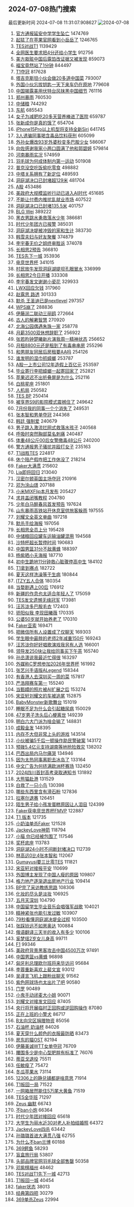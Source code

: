 ## 2024-07-08热门搜索 
最后更新时间 2024-07-08 11:31:07.908627 
![2024-07-08](https://imgs-storage.s3.us-east-005.backblazeb2.com/20240708/2024-07-08.png?versionId=4_z8fbbed132d73df8689c40f13_f1182a1b11d153a59_d20240708_m033107_c005_v0501021_t0027_u01720409467789) 
1. [官方通报延安中学学生坠亡](https://s.weibo.com/weibo?q=%23%E5%AE%98%E6%96%B9%E9%80%9A%E6%8A%A5%E5%BB%B6%E5%AE%89%E4%B8%AD%E5%AD%A6%E5%AD%A6%E7%94%9F%E5%9D%A0%E4%BA%A1%23&t=31&band_rank=1&Refer=top) 1474769
1. [起猛了在苹果官网看到小岳岳了](https://s.weibo.com/weibo?q=%23%E8%B5%B7%E7%8C%9B%E4%BA%86%E5%9C%A8%E8%8B%B9%E6%9E%9C%E5%AE%98%E7%BD%91%E7%9C%8B%E5%88%B0%E5%B0%8F%E5%B2%B3%E5%B2%B3%E4%BA%86%23&t=31&band_rank=1&Refer=top) 1246765
1. [TES对战T1](https://s.weibo.com/weibo?q=%23TES%E5%AF%B9%E6%88%98T1%23&t=31&band_rank=4&Refer=top) 1139429
1. [全网医生要求把4分还给小学生](https://s.weibo.com/weibo?q=%23%E5%85%A8%E7%BD%91%E5%8C%BB%E7%94%9F%E8%A6%81%E6%B1%82%E6%8A%8A4%E5%88%86%E8%BF%98%E7%BB%99%E5%B0%8F%E5%AD%A6%E7%94%9F%23&t=31&band_rank=26&Refer=top) 912756
1. [美方栽赃中国后露馅改证据又被发现](https://s.weibo.com/weibo?q=%23%E7%BE%8E%E6%96%B9%E6%A0%BD%E8%B5%83%E4%B8%AD%E5%9B%BD%E5%90%8E%E9%9C%B2%E9%A6%85%E6%94%B9%E8%AF%81%E6%8D%AE%E5%8F%88%E8%A2%AB%E5%8F%91%E7%8E%B0%23&t=31&band_rank=5&Refer=top) 859073
1. [福宝竟然站了1分钟](https://s.weibo.com/weibo?q=%23%E7%A6%8F%E5%AE%9D%E7%AB%9F%E7%84%B6%E7%AB%99%E4%BA%861%E5%88%86%E9%92%9F%23&t=31&band_rank=32&Refer=top) 844497
1. [T1夺冠](https://s.weibo.com/weibo?q=T1%E5%A4%BA%E5%86%A0&t=31&band_rank=2&Refer=top) 817628
1. [塔吉克斯坦小伙会做20多道中国菜](https://s.weibo.com/weibo?q=%23%E5%A1%94%E5%90%89%E5%85%8B%E6%96%AF%E5%9D%A6%E5%B0%8F%E4%BC%99%E4%BC%9A%E5%81%9A20%E5%A4%9A%E9%81%93%E4%B8%AD%E5%9B%BD%E8%8F%9C%23&t=31&band_rank=3&Refer=top) 793007
1. [外国小伙忘拔钥匙一天下来车仍在原地](https://s.weibo.com/weibo?q=%23%E5%A4%96%E5%9B%BD%E5%B0%8F%E4%BC%99%E5%BF%98%E6%8B%94%E9%92%A5%E5%8C%99%E4%B8%80%E5%A4%A9%E4%B8%8B%E6%9D%A5%E8%BD%A6%E4%BB%8D%E5%9C%A8%E5%8E%9F%E5%9C%B0%23&t=31&band_rank=31&Refer=top) 779608
1. [中国揭露美用伏特台风抹黑中国细节](https://s.weibo.com/weibo?q=%23%E4%B8%AD%E5%9B%BD%E6%8F%AD%E9%9C%B2%E7%BE%8E%E7%94%A8%E4%BC%8F%E7%89%B9%E5%8F%B0%E9%A3%8E%E6%8A%B9%E9%BB%91%E4%B8%AD%E5%9B%BD%E7%BB%86%E8%8A%82%23&t=31&band_rank=3&Refer=top) 761116
1. [郑州暴雨](https://s.weibo.com/weibo?q=%E9%83%91%E5%B7%9E%E6%9A%B4%E9%9B%A8&t=31&band_rank=5&Refer=top) 760530
1. [中储粮](https://s.weibo.com/weibo?q=%E4%B8%AD%E5%82%A8%E7%B2%AE&t=31&band_rank=27&Refer=top) 744292
1. [东航](https://s.weibo.com/weibo?q=%E4%B8%9C%E8%88%AA&t=31&band_rank=4&Refer=top) 685543
1. [女子为减肥吃20多天营养棒进了医院](https://s.weibo.com/weibo?q=%23%E5%A5%B3%E5%AD%90%E4%B8%BA%E5%87%8F%E8%82%A5%E5%90%8320%E5%A4%9A%E5%A4%A9%E8%90%A5%E5%85%BB%E6%A3%92%E8%BF%9B%E4%BA%86%E5%8C%BB%E9%99%A2%23&t=31&band_rank=40&Refer=top) 659787
1. [张新成你是真的饿了](https://s.weibo.com/weibo?q=%23%E5%BC%A0%E6%96%B0%E6%88%90%E4%BD%A0%E6%98%AF%E7%9C%9F%E7%9A%84%E9%A5%BF%E4%BA%86%23&t=31&band_rank=7&Refer=top) 654704
1. [iPhone15Pro以上机型将支持全新Siri](https://s.weibo.com/weibo?q=%23iPhone15Pro%E4%BB%A5%E4%B8%8A%E6%9C%BA%E5%9E%8B%E5%B0%86%E6%94%AF%E6%8C%81%E5%85%A8%E6%96%B0Siri%23&t=31&band_rank=27&Refer=top) 641745
1. [3人诱骗同事喝含毒品饮料获刑](https://s.weibo.com/weibo?q=%233%E4%BA%BA%E8%AF%B1%E9%AA%97%E5%90%8C%E4%BA%8B%E5%96%9D%E5%90%AB%E6%AF%92%E5%93%81%E9%A5%AE%E6%96%99%E8%8E%B7%E5%88%91%23&t=31&band_rank=6&Refer=top) 605099
1. [外孙女爆改93岁外婆秒变多巴胺少女](https://s.weibo.com/weibo?q=%23%E5%A4%96%E5%AD%99%E5%A5%B3%E7%88%86%E6%94%B993%E5%B2%81%E5%A4%96%E5%A9%86%E7%A7%92%E5%8F%98%E5%A4%9A%E5%B7%B4%E8%83%BA%E5%B0%91%E5%A5%B3%23&t=31&band_rank=12&Refer=top) 586067
1. [向佐感谢我家小两口圆满了他和郭碧婷](https://s.weibo.com/weibo?q=%23%E5%90%91%E4%BD%90%E6%84%9F%E8%B0%A2%E6%88%91%E5%AE%B6%E5%B0%8F%E4%B8%A4%E5%8F%A3%E5%9C%86%E6%BB%A1%E4%BA%86%E4%BB%96%E5%92%8C%E9%83%AD%E7%A2%A7%E5%A9%B7%23&t=31&band_rank=7&Refer=top) 579814
1. [河南暴雨实况](https://s.weibo.com/weibo?q=%23%E6%B2%B3%E5%8D%97%E6%9A%B4%E9%9B%A8%E5%AE%9E%E5%86%B5%23&t=31&band_rank=1&Refer=top) 574959
1. [羽毛球为何成体制内第一运动](https://s.weibo.com/weibo?q=%23%E7%BE%BD%E6%AF%9B%E7%90%83%E4%B8%BA%E4%BD%95%E6%88%90%E4%BD%93%E5%88%B6%E5%86%85%E7%AC%AC%E4%B8%80%E8%BF%90%E5%8A%A8%23&t=31&band_rank=23&Refer=top) 501908
1. [普京没空吃饭偷吃零食](https://s.weibo.com/weibo?q=%23%E6%99%AE%E4%BA%AC%E6%B2%A1%E7%A9%BA%E5%90%83%E9%A5%AD%E5%81%B7%E5%90%83%E9%9B%B6%E9%A3%9F%23&t=31&band_rank=2&Refer=top) 498882
1. [中塔关系拥有了新定位](https://s.weibo.com/weibo?q=%23%E4%B8%AD%E5%A1%94%E5%85%B3%E7%B3%BB%E6%8B%A5%E6%9C%89%E4%BA%86%E6%96%B0%E5%AE%9A%E4%BD%8D%23&t=31&band_rank=3&Refer=top) 489593
1. [洞庭湖决口已封堵超129米](https://s.weibo.com/weibo?q=%23%E6%B4%9E%E5%BA%AD%E6%B9%96%E5%86%B3%E5%8F%A3%E5%B7%B2%E5%B0%81%E5%A0%B5%E8%B6%85129%E7%B1%B3%23&t=31&band_rank=7&Refer=top) 481704
1. [A股](https://s.weibo.com/weibo?q=A%E8%82%A1&t=31&band_rank=14&Refer=top) 453486
1. [美政府大规模监听行动已进入AI时代](https://s.weibo.com/weibo?q=%23%E7%BE%8E%E6%94%BF%E5%BA%9C%E5%A4%A7%E8%A7%84%E6%A8%A1%E7%9B%91%E5%90%AC%E8%A1%8C%E5%8A%A8%E5%B7%B2%E8%BF%9B%E5%85%A5AI%E6%97%B6%E4%BB%A3%23&t=31&band_rank=11&Refer=top) 451685
1. [不能让付费内推扰乱就业市场](https://s.weibo.com/weibo?q=%23%E4%B8%8D%E8%83%BD%E8%AE%A9%E4%BB%98%E8%B4%B9%E5%86%85%E6%8E%A8%E6%89%B0%E4%B9%B1%E5%B0%B1%E4%B8%9A%E5%B8%82%E5%9C%BA%23&t=31&band_rank=10&Refer=top) 407522
1. [洞庭湖决口已封堵135.5米](https://s.weibo.com/weibo?q=%23%E6%B4%9E%E5%BA%AD%E6%B9%96%E5%86%B3%E5%8F%A3%E5%B7%B2%E5%B0%81%E5%A0%B5135.5%E7%B1%B3%23&t=31&band_rank=17&Refer=top) 401757
1. [BLG Wei](https://s.weibo.com/weibo?q=BLG%20Wei&t=31&band_rank=17&Refer=top) 389222
1. [黑衣男跳水勇救落水少年](https://s.weibo.com/weibo?q=%23%E9%BB%91%E8%A1%A3%E7%94%B7%E8%B7%B3%E6%B0%B4%E5%8B%87%E6%95%91%E8%90%BD%E6%B0%B4%E5%B0%91%E5%B9%B4%23&t=31&band_rank=10&Refer=top) 386681
1. [时代少年团方已报警](https://s.weibo.com/weibo?q=%23%E6%97%B6%E4%BB%A3%E5%B0%91%E5%B9%B4%E5%9B%A2%E6%96%B9%E5%B7%B2%E6%8A%A5%E8%AD%A6%23&t=31&band_rank=11&Refer=top) 385031
1. [洞庭湖决堤被冲毁的家和生计](https://s.weibo.com/weibo?q=%23%E6%B4%9E%E5%BA%AD%E6%B9%96%E5%86%B3%E5%A0%A4%E8%A2%AB%E5%86%B2%E6%AF%81%E7%9A%84%E5%AE%B6%E5%92%8C%E7%94%9F%E8%AE%A1%23&t=31&band_rank=13&Refer=top) 383730
1. [韩雪夫妇与好友聚餐](https://s.weibo.com/weibo?q=%E9%9F%A9%E9%9B%AA%E5%A4%AB%E5%A6%87%E4%B8%8E%E5%A5%BD%E5%8F%8B%E8%81%9A%E9%A4%90&t=31&band_rank=12&Refer=top) 374879
1. [李宇春无价之姐终审胜诉](https://s.weibo.com/weibo?q=%23%E6%9D%8E%E5%AE%87%E6%98%A5%E6%97%A0%E4%BB%B7%E4%B9%8B%E5%A7%90%E7%BB%88%E5%AE%A1%E8%83%9C%E8%AF%89%23&t=31&band_rank=11&Refer=top) 374078
1. [长相思2预告](https://s.weibo.com/weibo?q=%E9%95%BF%E7%9B%B8%E6%80%9D2%E9%A2%84%E5%91%8A&t=31&band_rank=28&Refer=top) 366810
1. [TES先下一城](https://s.weibo.com/weibo?q=TES%E5%85%88%E4%B8%8B%E4%B8%80%E5%9F%8E&t=31&band_rank=10&Refer=top) 353936
1. [电竞世界杯](https://s.weibo.com/weibo?q=%E7%94%B5%E7%AB%9E%E4%B8%96%E7%95%8C%E6%9D%AF&t=31&band_rank=5&Refer=top) 341015
1. [村民放牛发现洞庭湖堤坝孔眼冒水](https://s.weibo.com/weibo?q=%23%E6%9D%91%E6%B0%91%E6%94%BE%E7%89%9B%E5%8F%91%E7%8E%B0%E6%B4%9E%E5%BA%AD%E6%B9%96%E5%A0%A4%E5%9D%9D%E5%AD%94%E7%9C%BC%E5%86%92%E6%B0%B4%23&t=31&band_rank=11&Refer=top) 336999
1. [长相思2今日开播](https://s.weibo.com/weibo?q=%23%E9%95%BF%E7%9B%B8%E6%80%9D2%E4%BB%8A%E6%97%A5%E5%BC%80%E6%92%AD%23&t=31&band_rank=15&Refer=top) 333308
1. [李宇春发文谢谢小瓷花](https://s.weibo.com/weibo?q=%23%E6%9D%8E%E5%AE%87%E6%98%A5%E5%8F%91%E6%96%87%E8%B0%A2%E8%B0%A2%E5%B0%8F%E7%93%B7%E8%8A%B1%23&t=31&band_rank=16&Refer=top) 329933
1. [LWX回应欠钱](https://s.weibo.com/weibo?q=%23LWX%E5%9B%9E%E5%BA%94%E6%AC%A0%E9%92%B1%23&t=31&band_rank=34&Refer=top) 317960
1. [赵露思 路透](https://s.weibo.com/weibo?q=%E8%B5%B5%E9%9C%B2%E6%80%9D%20%E8%B7%AF%E9%80%8F&t=31&band_rank=28&Refer=top) 301333
1. [默杀 王圣迪已是nextlevel](https://s.weibo.com/weibo?q=%E9%BB%98%E6%9D%80%20%E7%8E%8B%E5%9C%A3%E8%BF%AA%E5%B7%B2%E6%98%AFnextlevel&t=31&band_rank=6&Refer=top) 297357
1. [WPS崩了](https://s.weibo.com/weibo?q=WPS%E5%B4%A9%E4%BA%86&t=31&band_rank=16&Refer=top) 288836
1. [伊藤润二联动三丽鸥](https://s.weibo.com/weibo?q=%E4%BC%8A%E8%97%A4%E6%B6%A6%E4%BA%8C%E8%81%94%E5%8A%A8%E4%B8%89%E4%B8%BD%E9%B8%A5&t=31&band_rank=20&Refer=top) 272664
1. [古人的解暑智慧](https://s.weibo.com/weibo?q=%23%E5%8F%A4%E4%BA%BA%E7%9A%84%E8%A7%A3%E6%9A%91%E6%99%BA%E6%85%A7%23&t=31&band_rank=3&Refer=top) 270920
1. [北海公园偶遇朱珠一家](https://s.weibo.com/weibo?q=%23%E5%8C%97%E6%B5%B7%E5%85%AC%E5%9B%AD%E5%81%B6%E9%81%87%E6%9C%B1%E7%8F%A0%E4%B8%80%E5%AE%B6%23&t=31&band_rank=29&Refer=top) 258778
1. [月薪3500双休想辞职了](https://s.weibo.com/weibo?q=%23%E6%9C%88%E8%96%AA3500%E5%8F%8C%E4%BC%91%E6%83%B3%E8%BE%9E%E8%81%8C%E4%BA%86%23&t=31&band_rank=21&Refer=top) 256922
1. [张若昀钟楚曦新片演我周一精神状态](https://s.weibo.com/weibo?q=%23%E5%BC%A0%E8%8B%A5%E6%98%80%E9%92%9F%E6%A5%9A%E6%9B%A6%E6%96%B0%E7%89%87%E6%BC%94%E6%88%91%E5%91%A8%E4%B8%80%E7%B2%BE%E7%A5%9E%E7%8A%B6%E6%80%81%23&t=31&band_rank=20&Refer=top) 256652
1. [月租8800元还是租到了有毒串串房](https://s.weibo.com/weibo?q=%23%E6%9C%88%E7%A7%9F8800%E5%85%83%E8%BF%98%E6%98%AF%E7%A7%9F%E5%88%B0%E4%BA%86%E6%9C%89%E6%AF%92%E4%B8%B2%E4%B8%B2%E6%88%BF%23&t=31&band_rank=25&Refer=top) 255296
1. [和男朋友同居后房租要AA吗](https://s.weibo.com/weibo?q=%23%E5%92%8C%E7%94%B7%E6%9C%8B%E5%8F%8B%E5%90%8C%E5%B1%85%E5%90%8E%E6%88%BF%E7%A7%9F%E8%A6%81AA%E5%90%97%23&t=31&band_rank=24&Refer=top) 254126
1. [谁发明的湿巾抓蟑螂](https://s.weibo.com/weibo?q=%23%E8%B0%81%E5%8F%91%E6%98%8E%E7%9A%84%E6%B9%BF%E5%B7%BE%E6%8A%93%E8%9F%91%E8%9E%82%23&t=31&band_rank=23&Refer=top) 253787
1. [A股一上市公司12年造假上百亿元](https://s.weibo.com/weibo?q=%23A%E8%82%A1%E4%B8%80%E4%B8%8A%E5%B8%82%E5%85%AC%E5%8F%B812%E5%B9%B4%E9%80%A0%E5%81%87%E4%B8%8A%E7%99%BE%E4%BA%BF%E5%85%83%23&t=31&band_rank=48&Refer=top) 253597
1. [毕业寄行李把蟑螂一起寄回家了](https://s.weibo.com/weibo?q=%23%E6%AF%95%E4%B8%9A%E5%AF%84%E8%A1%8C%E6%9D%8E%E6%8A%8A%E8%9F%91%E8%9E%82%E4%B8%80%E8%B5%B7%E5%AF%84%E5%9B%9E%E5%AE%B6%E4%BA%86%23&t=31&band_rank=26&Refer=top) 252821
1. [苹果迟迟不出折叠屏是为什么](https://s.weibo.com/weibo?q=%23%E8%8B%B9%E6%9E%9C%E8%BF%9F%E8%BF%9F%E4%B8%8D%E5%87%BA%E6%8A%98%E5%8F%A0%E5%B1%8F%E6%98%AF%E4%B8%BA%E4%BB%80%E4%B9%88%23&t=31&band_rank=31&Refer=top) 252116
1. [白桃星座](https://s.weibo.com/weibo?q=%E7%99%BD%E6%A1%83%E6%98%9F%E5%BA%A7&t=31&band_rank=7&Refer=top) 251801
1. [人机局](https://s.weibo.com/weibo?q=%E4%BA%BA%E6%9C%BA%E5%B1%80&t=31&band_rank=24&Refer=top) 250582
1. [TES BP](https://s.weibo.com/weibo?q=TES%20BP&t=31&band_rank=14&Refer=top) 250414
1. [被享界S9的影院模式震撼住了](https://s.weibo.com/weibo?q=%23%E8%A2%AB%E4%BA%AB%E7%95%8CS9%E7%9A%84%E5%BD%B1%E9%99%A2%E6%A8%A1%E5%BC%8F%E9%9C%87%E6%92%BC%E4%BD%8F%E4%BA%86%23&t=31&band_rank=48&Refer=top) 249642
1. [7月份我的同事一个个消失了](https://s.weibo.com/weibo?q=%237%E6%9C%88%E4%BB%BD%E6%88%91%E7%9A%84%E5%90%8C%E4%BA%8B%E4%B8%80%E4%B8%AA%E4%B8%AA%E6%B6%88%E5%A4%B1%E4%BA%86%23&t=31&band_rank=33&Refer=top) 249531
1. [张本智和男单夺冠](https://s.weibo.com/weibo?q=%23%E5%BC%A0%E6%9C%AC%E6%99%BA%E5%92%8C%E7%94%B7%E5%8D%95%E5%A4%BA%E5%86%A0%23&t=31&band_rank=8&Refer=top) 244368
1. [韩廷 强制爱](https://s.weibo.com/weibo?q=%E9%9F%A9%E5%BB%B7%20%E5%BC%BA%E5%88%B6%E7%88%B1&t=31&band_rank=9&Refer=top) 240679
1. [男子跳入激流拦网式救落水孩子](https://s.weibo.com/weibo?q=%23%E7%94%B7%E5%AD%90%E8%B7%B3%E5%85%A5%E6%BF%80%E6%B5%81%E6%8B%A6%E7%BD%91%E5%BC%8F%E6%95%91%E8%90%BD%E6%B0%B4%E5%AD%A9%E5%AD%90%23&t=31&band_rank=10&Refer=top) 240568
1. [呼吸时突然胸部莫名刺痛](https://s.weibo.com/weibo?q=%E5%91%BC%E5%90%B8%E6%97%B6%E7%AA%81%E7%84%B6%E8%83%B8%E9%83%A8%E8%8E%AB%E5%90%8D%E5%88%BA%E7%97%9B&t=31&band_rank=11&Refer=top) 240487
1. [体重48公斤00后女警缴毒48公斤](https://s.weibo.com/weibo?q=%23%E4%BD%93%E9%87%8D48%E5%85%AC%E6%96%A400%E5%90%8E%E5%A5%B3%E8%AD%A6%E7%BC%B4%E6%AF%9248%E5%85%AC%E6%96%A4%23&t=31&band_rank=14&Refer=top) 240200
1. [警方通报男子骚扰并殴打女子](https://s.weibo.com/weibo?q=%23%E8%AD%A6%E6%96%B9%E9%80%9A%E6%8A%A5%E7%94%B7%E5%AD%90%E9%AA%9A%E6%89%B0%E5%B9%B6%E6%AE%B4%E6%89%93%E5%A5%B3%E5%AD%90%23&t=31&band_rank=15&Refer=top) 235163
1. [T1战胜TES](https://s.weibo.com/weibo?q=%23T1%E6%88%98%E8%83%9CTES%23&t=31&band_rank=18&Refer=top) 224817
1. [休个陪产假咋把工作休没了](https://s.weibo.com/weibo?q=%23%E4%BC%91%E4%B8%AA%E9%99%AA%E4%BA%A7%E5%81%87%E5%92%8B%E6%8A%8A%E5%B7%A5%E4%BD%9C%E4%BC%91%E6%B2%A1%E4%BA%86%23&t=31&band_rank=24&Refer=top) 218214
1. [Faker大满贯](https://s.weibo.com/weibo?q=Faker%E5%A4%A7%E6%BB%A1%E8%B4%AF&t=31&band_rank=15&Refer=top) 215602
1. [Lia即将回归](https://s.weibo.com/weibo?q=%23Lia%E5%8D%B3%E5%B0%86%E5%9B%9E%E5%BD%92%23&t=31&band_rank=26&Refer=top) 213040
1. [汉密尔顿英国主场夺冠](https://s.weibo.com/weibo?q=%23%E6%B1%89%E5%AF%86%E5%B0%94%E9%A1%BF%E8%8B%B1%E5%9B%BD%E4%B8%BB%E5%9C%BA%E5%A4%BA%E5%86%A0%23&t=31&band_rank=16&Refer=top) 210916
1. [邓为涂山璟](https://s.weibo.com/weibo?q=%23%E9%82%93%E4%B8%BA%E6%B6%82%E5%B1%B1%E7%92%9F%23&t=31&band_rank=28&Refer=top) 207188
1. [小米MIXFlip本月发布](https://s.weibo.com/weibo?q=%23%E5%B0%8F%E7%B1%B3MIXFlip%E6%9C%AC%E6%9C%88%E5%8F%91%E5%B8%83%23&t=31&band_rank=27&Refer=top) 205427
1. [求井盖闭嘴教程](https://s.weibo.com/weibo?q=%E6%B1%82%E4%BA%95%E7%9B%96%E9%97%AD%E5%98%B4%E6%95%99%E7%A8%8B&t=31&band_rank=7&Refer=top) 204780
1. [少年白马醉春风首发预告](https://s.weibo.com/weibo?q=%23%E5%B0%91%E5%B9%B4%E7%99%BD%E9%A9%AC%E9%86%89%E6%98%A5%E9%A3%8E%E9%A6%96%E5%8F%91%E9%A2%84%E5%91%8A%23&t=31&band_rank=29&Refer=top) 197624
1. [山东暴雨高铁站开休息室供旅客躲雨](https://s.weibo.com/weibo?q=%23%E5%B1%B1%E4%B8%9C%E6%9A%B4%E9%9B%A8%E9%AB%98%E9%93%81%E7%AB%99%E5%BC%80%E4%BC%91%E6%81%AF%E5%AE%A4%E4%BE%9B%E6%97%85%E5%AE%A2%E8%BA%B2%E9%9B%A8%23&t=31&band_rank=10&Refer=top) 197555
1. [刘耀文全英文单曲](https://s.weibo.com/weibo?q=%23%E5%88%98%E8%80%80%E6%96%87%E5%85%A8%E8%8B%B1%E6%96%87%E5%8D%95%E6%9B%B2%23&t=31&band_rank=31&Refer=top) 197218
1. [默杀手绘海报](https://s.weibo.com/weibo?q=%23%E9%BB%98%E6%9D%80%E6%89%8B%E7%BB%98%E6%B5%B7%E6%8A%A5%23&t=31&band_rank=35&Refer=top) 197056
1. [长相思全员上分](https://s.weibo.com/weibo?q=%23%E9%95%BF%E7%9B%B8%E6%80%9D%E5%85%A8%E5%91%98%E4%B8%8A%E5%88%86%23&t=31&band_rank=30&Refer=top) 195428
1. [中储粮回应罐车运输油罐混用](https://s.weibo.com/weibo?q=%23%E4%B8%AD%E5%82%A8%E7%B2%AE%E5%9B%9E%E5%BA%94%E7%BD%90%E8%BD%A6%E8%BF%90%E8%BE%93%E6%B2%B9%E7%BD%90%E6%B7%B7%E7%94%A8%23&t=31&band_rank=44&Refer=top) 194568
1. [沙特杯超长暂停时间](https://s.weibo.com/weibo?q=%E6%B2%99%E7%89%B9%E6%9D%AF%E8%B6%85%E9%95%BF%E6%9A%82%E5%81%9C%E6%97%B6%E9%97%B4&t=31&band_rank=25&Refer=top) 190683
1. [中国男篮31分不敌黄蜂](https://s.weibo.com/weibo?q=%23%E4%B8%AD%E5%9B%BD%E7%94%B7%E7%AF%AE31%E5%88%86%E4%B8%8D%E6%95%8C%E9%BB%84%E8%9C%82%23&t=31&band_rank=39&Refer=top) 188397
1. [杨紫晒小夭海报](https://s.weibo.com/weibo?q=%23%E6%9D%A8%E7%B4%AB%E6%99%92%E5%B0%8F%E5%A4%AD%E6%B5%B7%E6%8A%A5%23&t=31&band_rank=38&Refer=top) 187710
1. [初中生跪地11分钟救心脏骤停高中生](https://s.weibo.com/weibo?q=%23%E5%88%9D%E4%B8%AD%E7%94%9F%E8%B7%AA%E5%9C%B011%E5%88%86%E9%92%9F%E6%95%91%E5%BF%83%E8%84%8F%E9%AA%A4%E5%81%9C%E9%AB%98%E4%B8%AD%E7%94%9F%23&t=31&band_rank=17&Refer=top) 184102
1. [T1拿到赛点](https://s.weibo.com/weibo?q=T1%E6%8B%BF%E5%88%B0%E8%B5%9B%E7%82%B9&t=31&band_rank=4&Refer=top) 182722
1. [夏天这样洗澡等于生病](https://s.weibo.com/weibo?q=%23%E5%A4%8F%E5%A4%A9%E8%BF%99%E6%A0%B7%E6%B4%97%E6%BE%A1%E7%AD%89%E4%BA%8E%E7%94%9F%E7%97%85%23&t=31&band_rank=36&Refer=top) 180844
1. [ITZY五人合体](https://s.weibo.com/weibo?q=%23ITZY%E4%BA%94%E4%BA%BA%E5%90%88%E4%BD%93%23&t=31&band_rank=20&Refer=top) 180354
1. [当婺剧遇上00后](https://s.weibo.com/weibo?q=%23%E5%BD%93%E5%A9%BA%E5%89%A7%E9%81%87%E4%B8%8A00%E5%90%8E%23&t=31&band_rank=10&Refer=top) 176912
1. [新疆的作息也太适合年轻人了](https://s.weibo.com/weibo?q=%23%E6%96%B0%E7%96%86%E7%9A%84%E4%BD%9C%E6%81%AF%E4%B9%9F%E5%A4%AA%E9%80%82%E5%90%88%E5%B9%B4%E8%BD%BB%E4%BA%BA%E4%BA%86%23&t=31&band_rank=21&Refer=top) 175059
1. [TES发文遗憾无缘冠军](https://s.weibo.com/weibo?q=%23TES%E5%8F%91%E6%96%87%E9%81%97%E6%86%BE%E6%97%A0%E7%BC%98%E5%86%A0%E5%86%9B%23&t=31&band_rank=40&Refer=top) 173981
1. [汪苏泷多巴胺毛衣](https://s.weibo.com/weibo?q=%23%E6%B1%AA%E8%8B%8F%E6%B3%B7%E5%A4%9A%E5%B7%B4%E8%83%BA%E6%AF%9B%E8%A1%A3%23&t=31&band_rank=29&Refer=top) 172403
1. [骄阳似我 李现田曦薇](https://s.weibo.com/weibo?q=%E9%AA%84%E9%98%B3%E4%BC%BC%E6%88%91%20%E6%9D%8E%E7%8E%B0%E7%94%B0%E6%9B%A6%E8%96%87&t=31&band_rank=18&Refer=top) 170335
1. [公婆50岁就开始养老了](https://s.weibo.com/weibo?q=%23%E5%85%AC%E5%A9%8650%E5%B2%81%E5%B0%B1%E5%BC%80%E5%A7%8B%E5%85%BB%E8%80%81%E4%BA%86%23&t=31&band_rank=34&Refer=top) 170310
1. [Faker亚索](https://s.weibo.com/weibo?q=Faker%E4%BA%9A%E7%B4%A2&t=31&band_rank=25&Refer=top) 169471
1. [把微信所有人设置成了仅聊天](https://s.weibo.com/weibo?q=%23%E6%8A%8A%E5%BE%AE%E4%BF%A1%E6%89%80%E6%9C%89%E4%BA%BA%E8%AE%BE%E7%BD%AE%E6%88%90%E4%BA%86%E4%BB%85%E8%81%8A%E5%A4%A9%23&t=31&band_rank=21&Refer=top) 169303
1. [学生眼中最胖的老师2年减重150斤](https://s.weibo.com/weibo?q=%23%E5%AD%A6%E7%94%9F%E7%9C%BC%E4%B8%AD%E6%9C%80%E8%83%96%E7%9A%84%E8%80%81%E5%B8%882%E5%B9%B4%E5%87%8F%E9%87%8D150%E6%96%A4%23&t=31&band_rank=31&Refer=top) 169243
1. [汪苏泷你好好唱歌演戏我另有人选](https://s.weibo.com/weibo?q=%23%E6%B1%AA%E8%8B%8F%E6%B3%B7%E4%BD%A0%E5%A5%BD%E5%A5%BD%E5%94%B1%E6%AD%8C%E6%BC%94%E6%88%8F%E6%88%91%E5%8F%A6%E6%9C%89%E4%BA%BA%E9%80%89%23&t=31&band_rank=29&Refer=top) 166001
1. [领导发250块让我给同事买下午茶](https://s.weibo.com/weibo?q=%23%E9%A2%86%E5%AF%BC%E5%8F%91250%E5%9D%97%E8%AE%A9%E6%88%91%E7%BB%99%E5%90%8C%E4%BA%8B%E4%B9%B0%E4%B8%8B%E5%8D%88%E8%8C%B6%23&t=31&band_rank=34&Refer=top) 165740
1. [孙丞潇说我最近忙得很](https://s.weibo.com/weibo?q=%23%E5%AD%99%E4%B8%9E%E6%BD%87%E8%AF%B4%E6%88%91%E6%9C%80%E8%BF%91%E5%BF%99%E5%BE%97%E5%BE%88%23&t=31&band_rank=35&Refer=top) 163297
1. [外媒称C罗想参加2026年世界杯](https://s.weibo.com/weibo?q=%23%E5%A4%96%E5%AA%92%E7%A7%B0C%E7%BD%97%E6%83%B3%E5%8F%82%E5%8A%A02026%E5%B9%B4%E4%B8%96%E7%95%8C%E6%9D%AF%23&t=31&band_rank=29&Refer=top) 161992
1. [张艺兴手语版ALegend](https://s.weibo.com/weibo?q=%E5%BC%A0%E8%89%BA%E5%85%B4%E6%89%8B%E8%AF%AD%E7%89%88ALegend&t=31&band_rank=30&Refer=top) 158344
1. [有香港人去深圳买一周的菜](https://s.weibo.com/weibo?q=%23%E6%9C%89%E9%A6%99%E6%B8%AF%E4%BA%BA%E5%8E%BB%E6%B7%B1%E5%9C%B3%E4%B9%B0%E4%B8%80%E5%91%A8%E7%9A%84%E8%8F%9C%23&t=31&band_rank=19&Refer=top) 157817
1. [严浩翔赛车第一](https://s.weibo.com/weibo?q=%23%E4%B8%A5%E6%B5%A9%E7%BF%94%E8%B5%9B%E8%BD%A6%E7%AC%AC%E4%B8%80%23&t=31&band_rank=20&Refer=top) 155240
1. [当甄嬛的照片被AI扩展之后](https://s.weibo.com/weibo?q=%E5%BD%93%E7%94%84%E5%AC%9B%E7%9A%84%E7%85%A7%E7%89%87%E8%A2%ABAI%E6%89%A9%E5%B1%95%E4%B9%8B%E5%90%8E&t=31&band_rank=35&Refer=top) 153274
1. [宋亚轩刘耀文的车被追尾](https://s.weibo.com/weibo?q=%E5%AE%8B%E4%BA%9A%E8%BD%A9%E5%88%98%E8%80%80%E6%96%87%E7%9A%84%E8%BD%A6%E8%A2%AB%E8%BF%BD%E5%B0%BE&t=31&band_rank=22&Refer=top) 152875
1. [BabyMonster新歌舞台](https://s.weibo.com/weibo?q=BabyMonster%E6%96%B0%E6%AD%8C%E8%88%9E%E5%8F%B0&t=31&band_rank=32&Refer=top) 151019
1. [睡眠不足为什么会引起糖尿病](https://s.weibo.com/weibo?q=%23%E7%9D%A1%E7%9C%A0%E4%B8%8D%E8%B6%B3%E4%B8%BA%E4%BB%80%E4%B9%88%E4%BC%9A%E5%BC%95%E8%B5%B7%E7%B3%96%E5%B0%BF%E7%97%85%23&t=31&band_rank=24&Refer=top) 150029
1. [47岁男子洗头后心梗离世](https://s.weibo.com/weibo?q=%2347%E5%B2%81%E7%94%B7%E5%AD%90%E6%B4%97%E5%A4%B4%E5%90%8E%E5%BF%83%E6%A2%97%E7%A6%BB%E4%B8%96%23&t=31&band_rank=25&Refer=top) 149239
1. [明白六大门派为啥会输了](https://s.weibo.com/weibo?q=%E6%98%8E%E7%99%BD%E5%85%AD%E5%A4%A7%E9%97%A8%E6%B4%BE%E4%B8%BA%E5%95%A5%E4%BC%9A%E8%BE%93%E4%BA%86&t=31&band_rank=31&Refer=top) 148831
1. [成毅金发](https://s.weibo.com/weibo?q=%E6%88%90%E6%AF%85%E9%87%91%E5%8F%91&t=31&band_rank=26&Refer=top) 148395
1. [内存不大但非常上头的游戏](https://s.weibo.com/weibo?q=%23%E5%86%85%E5%AD%98%E4%B8%8D%E5%A4%A7%E4%BD%86%E9%9D%9E%E5%B8%B8%E4%B8%8A%E5%A4%B4%E7%9A%84%E6%B8%B8%E6%88%8F%23&t=31&band_rank=33&Refer=top) 143514
1. [小伙被骗5千后一顿操作助民警破案](https://s.weibo.com/weibo?q=%23%E5%B0%8F%E4%BC%99%E8%A2%AB%E9%AA%975%E5%8D%83%E5%90%8E%E4%B8%80%E9%A1%BF%E6%93%8D%E4%BD%9C%E5%8A%A9%E6%B0%91%E8%AD%A6%E7%A0%B4%E6%A1%88%23&t=31&band_rank=36&Refer=top) 143172
1. [预拨5.4亿元支持湖南等地抢险救灾](https://s.weibo.com/weibo?q=%23%E9%A2%84%E6%8B%A85.4%E4%BA%BF%E5%85%83%E6%94%AF%E6%8C%81%E6%B9%96%E5%8D%97%E7%AD%89%E5%9C%B0%E6%8A%A2%E9%99%A9%E6%95%91%E7%81%BE%23&t=31&band_rank=45&Refer=top) 138202
1. [巴西出局内马尔痛哭](https://s.weibo.com/weibo?q=%23%E5%B7%B4%E8%A5%BF%E5%87%BA%E5%B1%80%E5%86%85%E9%A9%AC%E5%B0%94%E7%97%9B%E5%93%AD%23&t=31&band_rank=44&Refer=top) 134946
1. [因为太热同事离职去冰岛了](https://s.weibo.com/weibo?q=%23%E5%9B%A0%E4%B8%BA%E5%A4%AA%E7%83%AD%E5%90%8C%E4%BA%8B%E7%A6%BB%E8%81%8C%E5%8E%BB%E5%86%B0%E5%B2%9B%E4%BA%86%23&t=31&band_rank=45&Refer=top) 133164
1. [中文广告为何挤满欧洲杯赛场](https://s.weibo.com/weibo?q=%23%E4%B8%AD%E6%96%87%E5%B9%BF%E5%91%8A%E4%B8%BA%E4%BD%95%E6%8C%A4%E6%BB%A1%E6%AC%A7%E6%B4%B2%E6%9D%AF%E8%B5%9B%E5%9C%BA%23&t=31&band_rank=38&Refer=top) 132450
1. [2024四川首封高考录取通知书](https://s.weibo.com/weibo?q=%232024%E5%9B%9B%E5%B7%9D%E9%A6%96%E5%B0%81%E9%AB%98%E8%80%83%E5%BD%95%E5%8F%96%E9%80%9A%E7%9F%A5%E4%B9%A6%23&t=31&band_rank=38&Refer=top) 131892
1. [大熊猫赴港](https://s.weibo.com/weibo?q=%23%E5%A4%A7%E7%86%8A%E7%8C%AB%E8%B5%B4%E6%B8%AF%23&t=31&band_rank=27&Refer=top) 131529
1. [白救了一只小鸟](https://s.weibo.com/weibo?q=%23%E7%99%BD%E6%95%91%E4%BA%86%E4%B8%80%E5%8F%AA%E5%B0%8F%E9%B8%9F%23&t=31&band_rank=39&Refer=top) 130398
1. [哪些东西里含有滑石粉](https://s.weibo.com/weibo?q=%23%E5%93%AA%E4%BA%9B%E4%B8%9C%E8%A5%BF%E9%87%8C%E5%90%AB%E6%9C%89%E6%BB%91%E7%9F%B3%E7%B2%89%23&t=31&band_rank=48&Refer=top) 127836
1. [拉塞尔退赛](https://s.weibo.com/weibo?q=%E6%8B%89%E5%A1%9E%E5%B0%94%E9%80%80%E8%B5%9B&t=31&band_rank=36&Refer=top) 126451
1. [陌生男子给小孩发蛋糕原因让人泪目](https://s.weibo.com/weibo?q=%23%E9%99%8C%E7%94%9F%E7%94%B7%E5%AD%90%E7%BB%99%E5%B0%8F%E5%AD%A9%E5%8F%91%E8%9B%8B%E7%B3%95%E5%8E%9F%E5%9B%A0%E8%AE%A9%E4%BA%BA%E6%B3%AA%E7%9B%AE%23&t=31&band_rank=20&Refer=top) 124399
1. [Faker获电竞世界杯FMVP](https://s.weibo.com/weibo?q=%23Faker%E8%8E%B7%E7%94%B5%E7%AB%9E%E4%B8%96%E7%95%8C%E6%9D%AFFMVP%23&t=31&band_rank=39&Refer=top) 122887
1. [T1 版本](https://s.weibo.com/weibo?q=T1%20%E7%89%88%E6%9C%AC&t=31&band_rank=12&Refer=top) 121735
1. [小奶油单杀Faker](https://s.weibo.com/weibo?q=%E5%B0%8F%E5%A5%B6%E6%B2%B9%E5%8D%95%E6%9D%80Faker&t=31&band_rank=13&Refer=top) 121528
1. [JackeyLove神箭](https://s.weibo.com/weibo?q=JackeyLove%E7%A5%9E%E7%AE%AD&t=31&band_rank=16&Refer=top) 118794
1. [小猫 你已经被包围了](https://s.weibo.com/weibo?q=%E5%B0%8F%E7%8C%AB%20%E4%BD%A0%E5%B7%B2%E7%BB%8F%E8%A2%AB%E5%8C%85%E5%9B%B4%E4%BA%86&t=31&band_rank=37&Refer=top) 117546
1. [奖杯底座](https://s.weibo.com/weibo?q=%E5%A5%96%E6%9D%AF%E5%BA%95%E5%BA%A7&t=31&band_rank=17&Refer=top) 113783
1. [洞庭湖24小时不间断封堵决口](https://s.weibo.com/weibo?q=%23%E6%B4%9E%E5%BA%AD%E6%B9%9624%E5%B0%8F%E6%97%B6%E4%B8%8D%E9%97%B4%E6%96%AD%E5%B0%81%E5%A0%B5%E5%86%B3%E5%8F%A3%23&t=31&band_rank=40&Refer=top) 112739
1. [林高远0比4张本智和](https://s.weibo.com/weibo?q=%23%E6%9E%97%E9%AB%98%E8%BF%9C0%E6%AF%944%E5%BC%A0%E6%9C%AC%E6%99%BA%E5%92%8C%23&t=31&band_rank=41&Refer=top) 112067
1. [Gumayusi要三比零TES](https://s.weibo.com/weibo?q=%23Gumayusi%E8%A6%81%E4%B8%89%E6%AF%94%E9%9B%B6TES%23&t=31&band_rank=31&Refer=top) 111821
1. [宋亚轩对接报平安](https://s.weibo.com/weibo?q=%23%E5%AE%8B%E4%BA%9A%E8%BD%A9%E5%AF%B9%E6%8E%A5%E6%8A%A5%E5%B9%B3%E5%AE%89%23&t=31&band_rank=37&Refer=top) 110699
1. [外国博主发现了中国人瘦的原因](https://s.weibo.com/weibo?q=%23%E5%A4%96%E5%9B%BD%E5%8D%9A%E4%B8%BB%E5%8F%91%E7%8E%B0%E4%BA%86%E4%B8%AD%E5%9B%BD%E4%BA%BA%E7%98%A6%E7%9A%84%E5%8E%9F%E5%9B%A0%23&t=31&band_rank=30&Refer=top) 109807
1. [格力地产逐渐退出房地产行业](https://s.weibo.com/weibo?q=%23%E6%A0%BC%E5%8A%9B%E5%9C%B0%E4%BA%A7%E9%80%90%E6%B8%90%E9%80%80%E5%87%BA%E6%88%BF%E5%9C%B0%E4%BA%A7%E8%A1%8C%E4%B8%9A%23&t=31&band_rank=42&Refer=top) 109414
1. [BP完了采访教练思路](https://s.weibo.com/weibo?q=BP%E5%AE%8C%E4%BA%86%E9%87%87%E8%AE%BF%E6%95%99%E7%BB%83%E6%80%9D%E8%B7%AF&t=31&band_rank=12&Refer=top) 108306
1. [化妆的尽头是淡妆](https://s.weibo.com/weibo?q=%E5%8C%96%E5%A6%86%E7%9A%84%E5%B0%BD%E5%A4%B4%E6%98%AF%E6%B7%A1%E5%A6%86&t=31&band_rank=31&Refer=top) 106925
1. [五月天深圳](https://s.weibo.com/weibo?q=%E4%BA%94%E6%9C%88%E5%A4%A9%E6%B7%B1%E5%9C%B3&t=31&band_rank=33&Refer=top) 104790
1. [中国留学生毕业音乐会唱强军战歌](https://s.weibo.com/weibo?q=%23%E4%B8%AD%E5%9B%BD%E7%95%99%E5%AD%A6%E7%94%9F%E6%AF%95%E4%B8%9A%E9%9F%B3%E4%B9%90%E4%BC%9A%E5%94%B1%E5%BC%BA%E5%86%9B%E6%88%98%E6%AD%8C%23&t=31&band_rank=13&Refer=top) 104021
1. [精神紧张也能引发过敏](https://s.weibo.com/weibo?q=%23%E7%B2%BE%E7%A5%9E%E7%B4%A7%E5%BC%A0%E4%B9%9F%E8%83%BD%E5%BC%95%E5%8F%91%E8%BF%87%E6%95%8F%23&t=31&band_rank=43&Refer=top) 103907
1. [79秒看懂洞庭湖决堤全过程](https://s.weibo.com/weibo?q=%2379%E7%A7%92%E7%9C%8B%E6%87%82%E6%B4%9E%E5%BA%AD%E6%B9%96%E5%86%B3%E5%A0%A4%E5%85%A8%E8%BF%87%E7%A8%8B%23&t=31&band_rank=34&Refer=top) 103500
1. [张踩铃远不如崽奥达](https://s.weibo.com/weibo?q=%E5%BC%A0%E8%B8%A9%E9%93%83%E8%BF%9C%E4%B8%8D%E5%A6%82%E5%B4%BD%E5%A5%A5%E8%BE%BE&t=31&band_rank=35&Refer=top) 100884
1. [俄语翻译三天半的收入有多少](https://s.weibo.com/weibo?q=%23%E4%BF%84%E8%AF%AD%E7%BF%BB%E8%AF%91%E4%B8%89%E5%A4%A9%E5%8D%8A%E7%9A%84%E6%94%B6%E5%85%A5%E6%9C%89%E5%A4%9A%E5%B0%91%23&t=31&band_rank=36&Refer=top) 100106
1. [奚梦瑶2岁女儿身高](https://s.weibo.com/weibo?q=%23%E5%A5%9A%E6%A2%A6%E7%91%B62%E5%B2%81%E5%A5%B3%E5%84%BF%E8%BA%AB%E9%AB%98%23&t=31&band_rank=38&Refer=top) 99711
1. [F1](https://s.weibo.com/weibo?q=F1&t=31&band_rank=39&Refer=top) 99346
1. [美政府背景黑客攻击中国4500万次](https://s.weibo.com/weibo?q=%23%E7%BE%8E%E6%94%BF%E5%BA%9C%E8%83%8C%E6%99%AF%E9%BB%91%E5%AE%A2%E6%94%BB%E5%87%BB%E4%B8%AD%E5%9B%BD4500%E4%B8%87%E6%AC%A1%23&t=31&band_rank=44&Refer=top) 97491
1. [中国男篮vs黄蜂](https://s.weibo.com/weibo?q=%23%E4%B8%AD%E5%9B%BD%E7%94%B7%E7%AF%AEvs%E9%BB%84%E8%9C%82%23&t=31&band_rank=48&Refer=top) 96898
1. [匈牙利总理欧尔班将来华访问](https://s.weibo.com/weibo?q=%23%E5%8C%88%E7%89%99%E5%88%A9%E6%80%BB%E7%90%86%E6%AC%A7%E5%B0%94%E7%8F%AD%E5%B0%86%E6%9D%A5%E5%8D%8E%E8%AE%BF%E9%97%AE%23&t=31&band_rank=48&Refer=top) 95684
1. [李蓉重新喜欢上裴文宣](https://s.weibo.com/weibo?q=%23%E6%9D%8E%E8%93%89%E9%87%8D%E6%96%B0%E5%96%9C%E6%AC%A2%E4%B8%8A%E8%A3%B4%E6%96%87%E5%AE%A3%23&t=31&band_rank=40&Refer=top) 93012
1. [吴谨言飞机上跟粉丝聊天](https://s.weibo.com/weibo?q=%23%E5%90%B4%E8%B0%A8%E8%A8%80%E9%A3%9E%E6%9C%BA%E4%B8%8A%E8%B7%9F%E7%B2%89%E4%B8%9D%E8%81%8A%E5%A4%A9%23&t=31&band_rank=41&Refer=top) 91562
1. [紫色网球场也太出片了吧](https://s.weibo.com/weibo?q=%E7%B4%AB%E8%89%B2%E7%BD%91%E7%90%83%E5%9C%BA%E4%B9%9F%E5%A4%AA%E5%87%BA%E7%89%87%E4%BA%86%E5%90%A7&t=31&band_rank=49&Refer=top) 90580
1. [门罗](https://s.weibo.com/weibo?q=%E9%97%A8%E7%BD%97&t=31&band_rank=50&Refer=top) 90489
1. [小鬼手动闭麦大小姐](https://s.weibo.com/weibo?q=%23%E5%B0%8F%E9%AC%BC%E6%89%8B%E5%8A%A8%E9%97%AD%E9%BA%A6%E5%A4%A7%E5%B0%8F%E5%A7%90%23&t=31&band_rank=50&Refer=top) 90071
1. [刘耀文对接发文回应](https://s.weibo.com/weibo?q=%23%E5%88%98%E8%80%80%E6%96%87%E5%AF%B9%E6%8E%A5%E5%8F%91%E6%96%87%E5%9B%9E%E5%BA%94%23&t=31&band_rank=42&Refer=top) 87405
1. [央行将开展临时正回购或逆回购操作](https://s.weibo.com/weibo?q=%23%E5%A4%AE%E8%A1%8C%E5%B0%86%E5%BC%80%E5%B1%95%E4%B8%B4%E6%97%B6%E6%AD%A3%E5%9B%9E%E8%B4%AD%E6%88%96%E9%80%86%E5%9B%9E%E8%B4%AD%E6%93%8D%E4%BD%9C%23&t=31&band_rank=47&Refer=top) 87080
1. [正在上班的小警犬](https://s.weibo.com/weibo?q=%23%E6%AD%A3%E5%9C%A8%E4%B8%8A%E7%8F%AD%E7%9A%84%E5%B0%8F%E8%AD%A6%E7%8A%AC%23&t=31&band_rank=45&Refer=top) 86717
1. [B太向灾区捐赠物资](https://s.weibo.com/weibo?q=%23B%E5%A4%AA%E5%90%91%E7%81%BE%E5%8C%BA%E6%8D%90%E8%B5%A0%E7%89%A9%E8%B5%84%23&t=31&band_rank=12&Refer=top) 85056
1. [石油杯 奶油杯](https://s.weibo.com/weibo?q=%E7%9F%B3%E6%B2%B9%E6%9D%AF%20%E5%A5%B6%E6%B2%B9%E6%9D%AF&t=31&band_rank=50&Refer=top) 84026
1. [夏天穿什么颜色的衣服最防晒](https://s.weibo.com/weibo?q=%23%E5%A4%8F%E5%A4%A9%E7%A9%BF%E4%BB%80%E4%B9%88%E9%A2%9C%E8%89%B2%E7%9A%84%E8%A1%A3%E6%9C%8D%E6%9C%80%E9%98%B2%E6%99%92%23&t=31&band_rank=43&Refer=top) 83473
1. [房东的猫OST](https://s.weibo.com/weibo?q=%E6%88%BF%E4%B8%9C%E7%9A%84%E7%8C%ABOST&t=31&band_rank=44&Refer=top) 82194
1. [伊藤美诚WTT女单夺冠](https://s.weibo.com/weibo?q=%23%E4%BC%8A%E8%97%A4%E7%BE%8E%E8%AF%9AWTT%E5%A5%B3%E5%8D%95%E5%A4%BA%E5%86%A0%23&t=31&band_rank=46&Refer=top) 76709
1. [腰围多少是中心型肥胖有标准了](https://s.weibo.com/weibo?q=%23%E8%85%B0%E5%9B%B4%E5%A4%9A%E5%B0%91%E6%98%AF%E4%B8%AD%E5%BF%83%E5%9E%8B%E8%82%A5%E8%83%96%E6%9C%89%E6%A0%87%E5%87%86%E4%BA%86%23&t=31&band_rank=47&Refer=top) 76076
1. [蒂亚戈退役](https://s.weibo.com/weibo?q=%23%E8%92%82%E4%BA%9A%E6%88%88%E9%80%80%E5%BD%B9%23&t=31&band_rank=48&Refer=top) 75511
1. [任敏瘦了](https://s.weibo.com/weibo?q=%E4%BB%BB%E6%95%8F%E7%98%A6%E4%BA%86&t=31&band_rank=49&Refer=top) 75472
1. [冬瓜苹果水](https://s.weibo.com/weibo?q=%E5%86%AC%E7%93%9C%E8%8B%B9%E6%9E%9C%E6%B0%B4&t=31&band_rank=49&Refer=top) 73114
1. [12306上的静兑铺都是啥意思](https://s.weibo.com/weibo?q=%2312306%E4%B8%8A%E7%9A%84%E9%9D%99%E5%85%91%E9%93%BA%E9%83%BD%E6%98%AF%E5%95%A5%E6%84%8F%E6%80%9D%23&t=31&band_rank=50&Refer=top) 71914
1. [T1扳回一局](https://s.weibo.com/weibo?q=T1%E6%89%B3%E5%9B%9E%E4%B8%80%E5%B1%80&t=31&band_rank=45&Refer=top) 71522
1. [一网箱居然能住5万尾大黄鱼](https://s.weibo.com/weibo?q=%23%E4%B8%80%E7%BD%91%E7%AE%B1%E5%B1%85%E7%84%B6%E8%83%BD%E4%BD%8F5%E4%B8%87%E5%B0%BE%E5%A4%A7%E9%BB%84%E9%B1%BC%23&t=31&band_rank=40&Refer=top) 71519
1. [TES全华班](https://s.weibo.com/weibo?q=TES%E5%85%A8%E5%8D%8E%E7%8F%AD&t=31&band_rank=34&Refer=top) 71297
1. [Zeus 幽默](https://s.weibo.com/weibo?q=Zeus%20%E5%B9%BD%E9%BB%98&t=31&band_rank=43&Refer=top) 66743
1. [不ban小炮](https://s.weibo.com/weibo?q=%E4%B8%8Dban%E5%B0%8F%E7%82%AE&t=31&band_rank=36&Refer=top) 66364
1. [时代少年团对接回应](https://s.weibo.com/weibo?q=%23%E6%97%B6%E4%BB%A3%E5%B0%91%E5%B9%B4%E5%9B%A2%E5%AF%B9%E6%8E%A5%E5%9B%9E%E5%BA%94%23&t=31&band_rank=45&Refer=top) 65618
1. [大学生为丽水近30对老人补拍结婚照](https://s.weibo.com/weibo?q=%23%E5%A4%A7%E5%AD%A6%E7%94%9F%E4%B8%BA%E4%B8%BD%E6%B0%B4%E8%BF%9130%E5%AF%B9%E8%80%81%E4%BA%BA%E8%A1%A5%E6%8B%8D%E7%BB%93%E5%A9%9A%E7%85%A7%23&t=31&band_rank=10&Refer=top) 64372
1. [JackeyLove四杀](https://s.weibo.com/weibo?q=JackeyLove%E5%9B%9B%E6%9D%80&t=31&band_rank=14&Refer=top) 63442
1. [孙璐璐首进大满贯八强](https://s.weibo.com/weibo?q=%23%E5%AD%99%E7%92%90%E7%92%90%E9%A6%96%E8%BF%9B%E5%A4%A7%E6%BB%A1%E8%B4%AF%E5%85%AB%E5%BC%BA%23&t=31&band_rank=49&Refer=top) 62755
1. [为什么不ban兰博](https://s.weibo.com/weibo?q=%E4%B8%BA%E4%BB%80%E4%B9%88%E4%B8%8Dban%E5%85%B0%E5%8D%9A&t=31&band_rank=30&Refer=top) 60188
1. [369鳄鱼](https://s.weibo.com/weibo?q=369%E9%B3%84%E9%B1%BC&t=31&band_rank=42&Refer=top) 58293
1. [盲盒旅行局](https://s.weibo.com/weibo?q=%23%E7%9B%B2%E7%9B%92%E6%97%85%E8%A1%8C%E5%B1%80%23&t=31&band_rank=39&Refer=top) 53807
1. [头部品牌官网羽毛球全部售罄](https://s.weibo.com/weibo?q=%23%E5%A4%B4%E9%83%A8%E5%93%81%E7%89%8C%E5%AE%98%E7%BD%91%E7%BE%BD%E6%AF%9B%E7%90%83%E5%85%A8%E9%83%A8%E5%94%AE%E7%BD%84%23&t=31&band_rank=47&Refer=top) 50358
1. [邓紫棋福州](https://s.weibo.com/weibo?q=%E9%82%93%E7%B4%AB%E6%A3%8B%E7%A6%8F%E5%B7%9E&t=31&band_rank=48&Refer=top) 48462
1. [TES对战T1先下一城](https://s.weibo.com/weibo?q=%23TES%E5%AF%B9%E6%88%98T1%E5%85%88%E4%B8%8B%E4%B8%80%E5%9F%8E%23&t=31&band_rank=49&Refer=top) 42713
1. [T1扳回一城](https://s.weibo.com/weibo?q=%23T1%E6%89%B3%E5%9B%9E%E4%B8%80%E5%9F%8E%23&t=31&band_rank=40&Refer=top) 40454
1. [faker状态](https://s.weibo.com/weibo?q=%23faker%E7%8A%B6%E6%80%81%23&t=31&band_rank=50&Refer=top) 38013
1. [经典第四把](https://s.weibo.com/weibo?q=%E7%BB%8F%E5%85%B8%E7%AC%AC%E5%9B%9B%E6%8A%8A&t=31&band_rank=31&Refer=top) 30279
1. [369单杀Zeus](https://s.weibo.com/weibo?q=369%E5%8D%95%E6%9D%80Zeus&t=31&band_rank=40&Refer=top) 22994

